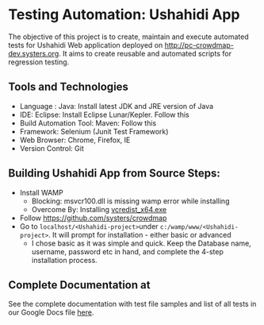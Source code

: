 # Testing Automation: Ushahidi App

The objective of this project is to create, maintain and execute automated tests for Ushahidi Web application deployed on http://pc-crowdmap-dev.systers.org. It aims to create reusable and automated scripts for regression testing.

## Tools and Technologies

* Language : Java: Install latest JDK and JRE version of Java
* IDE: Eclipse: Install Eclipse Lunar/Kepler. Follow this
* Build Automation Tool: Maven: Follow this
* Framework: Selenium (Junit Test Framework)
* Web Browser: Chrome, Firefox, IE
* Version Control: Git

## Building Ushahidi App from Source Steps:

* Install WAMP
    * Blocking: msvcr100.dll is missing wamp error while installing
    * Overcome By: Installing [vcredist_x64.exe](https://www.microsoft.com/en-us/download/confirmation.aspx?id=30679)
* Follow https://github.com/systers/crowdmap
* Go to `localhost/<Ushahidi-project>`under `c:/wamp/www/<Ushahidi-project>`. It will prompt for installation - either basic or advanced
    * I chose basic as it was simple and quick. Keep the Database name, username, password etc in hand, and complete the 4-step installation process.

## Complete Documentation at

See the complete documentation with test file samples and list of all tests in our Google Docs file [here](https://docs.google.com/document/d/1MA3mHGmHmlKmTpfv-cmuxpcTvKhrATHiaX9wpngR-bU/edit?usp=sharing).